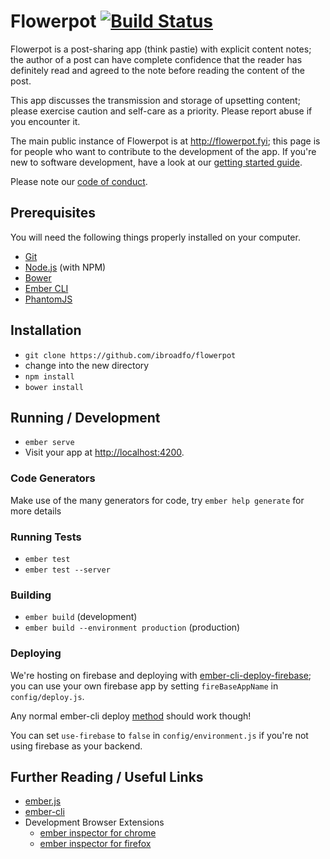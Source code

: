 # Flowerpot [![Build Status](https://travis-ci.org/ibroadfo/flowerpot.svg?branch=master)](https://travis-ci.org/ibroadfo/flowerpot)

Flowerpot is a post-sharing app (think pastie) with explicit content notes; the author of a post can have complete confidence that the reader has definitely read and agreed to the note before reading the content of the post.

This app discusses the transmission and storage of upsetting content; please exercise caution and self-care as a priority. Please report abuse if you encounter it.

The main public instance of Flowerpot is at <http://flowerpot.fyi>; this page is for people who want to contribute to the development of the app. If you're new to software development, have a look at our [getting started guide](markdown/getting-started.md).

Please note our [code of conduct](markdown/code-of-conduct.md).

## Prerequisites

You will need the following things properly installed on your computer.

* [Git](http://git-scm.com/)
* [Node.js](http://nodejs.org/) (with NPM)
* [Bower](http://bower.io/)
* [Ember CLI](http://www.ember-cli.com/)
* [PhantomJS](http://phantomjs.org/)

## Installation

* `git clone https://github.com/ibroadfo/flowerpot`
* change into the new directory
* `npm install`
* `bower install`

## Running / Development

* `ember serve`
* Visit your app at [http://localhost:4200](http://localhost:4200).

### Code Generators

Make use of the many generators for code, try `ember help generate` for more details

### Running Tests

* `ember test`
* `ember test --server`

### Building

* `ember build` (development)
* `ember build --environment production` (production)

### Deploying

We're hosting on firebase and deploying with [ember-cli-deploy-firebase](https://github.com/ibroadfo/ember-cli-deploy-firebase); you can use your own firebase app by setting `fireBaseAppName` in `config/deploy.js`.

Any normal ember-cli deploy [method](http://ember-cli.com/user-guide/#deployments) should work though!

You can set `use-firebase` to `false` in `config/environment.js` if you're not using firebase as your backend.

## Further Reading / Useful Links

* [ember.js](http://emberjs.com/)
* [ember-cli](http://www.ember-cli.com/)
* Development Browser Extensions
  * [ember inspector for chrome](https://chrome.google.com/webstore/detail/ember-inspector/bmdblncegkenkacieihfhpjfppoconhi)
  * [ember inspector for firefox](https://addons.mozilla.org/en-US/firefox/addon/ember-inspector/)
